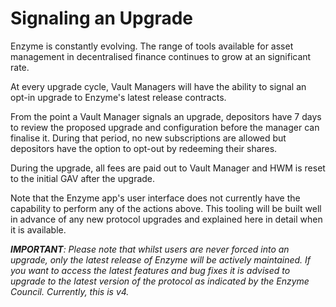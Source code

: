 # Signaling an Upgrade

Enzyme is constantly evolving. The range of tools available for asset management in decentralised finance continues to grow at an significant rate.

At every upgrade cycle, Vault Managers will have the ability to signal an opt-in upgrade to Enzyme's latest release contracts.

From the point a Vault Manager signals an upgrade, depositors have 7 days to review the proposed upgrade and configuration before the manager can finalise it. During that period, no new subscriptions are allowed but depositors have the option to opt-out by redeeming their shares.

During the upgrade, all fees are paid out to Vault Manager and HWM is reset to the initial GAV after the upgrade.

Note that the Enzyme app's user interface does not currently have the capability to perform any of the actions above. This tooling will be built well in advance of any new protocol upgrades and explained here in detail when it is available.



_**IMPORTANT**: Please note that whilst users are never forced into an upgrade, only the latest release of Enzyme will be actively maintained. If you want to access the latest features and bug fixes it is advised to upgrade to the latest version of the protocol as indicated by the Enzyme Council. Currently, this is v4._



